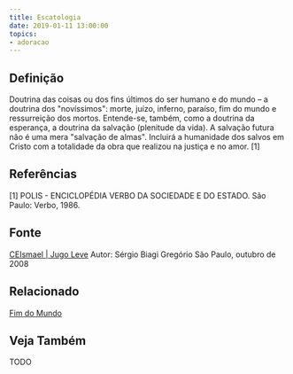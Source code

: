 ```yaml
---
title: Escatologia
date: 2019-01-11 13:00:00
topics: 
- adoracao
---
```


## Definição
Doutrina das coisas ou dos fins últimos do ser humano e do mundo – a doutrina
dos "novíssimos": morte, juízo, inferno, paraíso, fim do mundo e ressurreição
dos mortos. Entende-se, também, como a doutrina da esperança, a doutrina da
salvação (plenitude da vida). A salvação futura não é uma mera "salvação de
almas". Incluirá a humanidade dos salvos em Cristo com a totalidade da obra que
realizou na justiça e no amor. [1]

## Referências
[1] POLIS - ENCICLOPÉDIA VERBO DA SOCIEDADE E DO ESTADO. São Paulo: Verbo, 1986.

## Fonte
[CEIsmael | Jugo Leve](https://www.ceismael.com.br/artigo/jugo-leve.htm)
Autor: Sérgio Biagi Gregório 
São Paulo, outubro de 2008

## Relacionado
[Fim do Mundo](../fim-do-mundo)

## Veja Também
TODO

